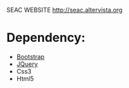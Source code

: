 SEAC WEBSITE
<a href="http://seac.altervista.org/index.html">http://seac.altervista.org</a>

# Dependency:

<ul>
  <li><a href="https://getbootstrap.com/">Bootstrap</a></li>
  <li><a href="https://code.jquery.com/">JQuery</a></li>
  <li>Css3</li>
  <li>Html5</li>
  </ul>
  
  
  
